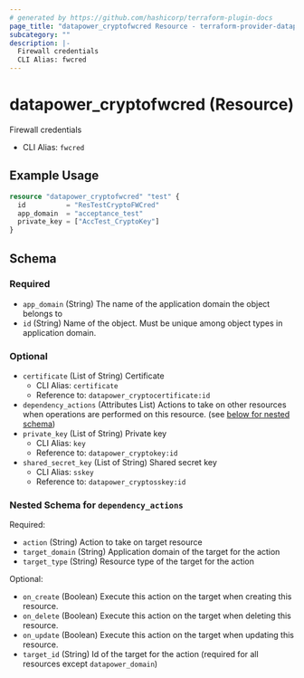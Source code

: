```yaml
---
# generated by https://github.com/hashicorp/terraform-plugin-docs
page_title: "datapower_cryptofwcred Resource - terraform-provider-datapower"
subcategory: ""
description: |-
  Firewall credentials
  CLI Alias: fwcred
---
```


# datapower_cryptofwcred (Resource)

Firewall credentials
  - CLI Alias: `fwcred`

## Example Usage

```terraform
resource "datapower_cryptofwcred" "test" {
  id          = "ResTestCryptoFWCred"
  app_domain  = "acceptance_test"
  private_key = ["AccTest_CryptoKey"]
}
```

<!-- schema generated by tfplugindocs -->
## Schema

### Required

- `app_domain` (String) The name of the application domain the object belongs to
- `id` (String) Name of the object. Must be unique among object types in application domain.

### Optional

- `certificate` (List of String) Certificate
  - CLI Alias: `certificate`
  - Reference to: `datapower_cryptocertificate:id`
- `dependency_actions` (Attributes List) Actions to take on other resources when operations are performed on this resource. (see [below for nested schema](#nestedatt--dependency_actions))
- `private_key` (List of String) Private key
  - CLI Alias: `key`
  - Reference to: `datapower_cryptokey:id`
- `shared_secret_key` (List of String) Shared secret key
  - CLI Alias: `sskey`
  - Reference to: `datapower_cryptosskey:id`

<a id="nestedatt--dependency_actions"></a>
### Nested Schema for `dependency_actions`

Required:

- `action` (String) Action to take on target resource
- `target_domain` (String) Application domain of the target for the action
- `target_type` (String) Resource type of the target for the action

Optional:

- `on_create` (Boolean) Execute this action on the target when creating this resource.
- `on_delete` (Boolean) Execute this action on the target when deleting this resource.
- `on_update` (Boolean) Execute this action on the target when updating this resource.
- `target_id` (String) Id of the target for the action (required for all resources except `datapower_domain`)
